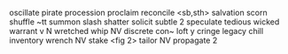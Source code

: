 oscillate
pirate
procession <phy>
proclaim
reconcile <sb,sth>
salvation
scorn
shuffle ~tt
summon
slash
shatter
solicit
subtle 2
speculate
tedious
wicked
warrant v<justify> N
wretched
whip NV
discrete con~ 
loft y
cringe
legacy
chill<cool fig>
inventory
wrench NV
stake <fig 2>
tailor NV
propagate 2